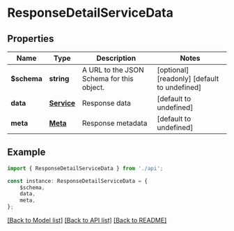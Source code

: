 # ResponseDetailServiceData


## Properties

Name | Type | Description | Notes
------------ | ------------- | ------------- | -------------
**$schema** | **string** | A URL to the JSON Schema for this object. | [optional] [readonly] [default to undefined]
**data** | [**Service**](Service.md) | Response data | [default to undefined]
**meta** | [**Meta**](Meta.md) | Response metadata | [default to undefined]

## Example

```typescript
import { ResponseDetailServiceData } from './api';

const instance: ResponseDetailServiceData = {
    $schema,
    data,
    meta,
};
```

[[Back to Model list]](../README.md#documentation-for-models) [[Back to API list]](../README.md#documentation-for-api-endpoints) [[Back to README]](../README.md)

